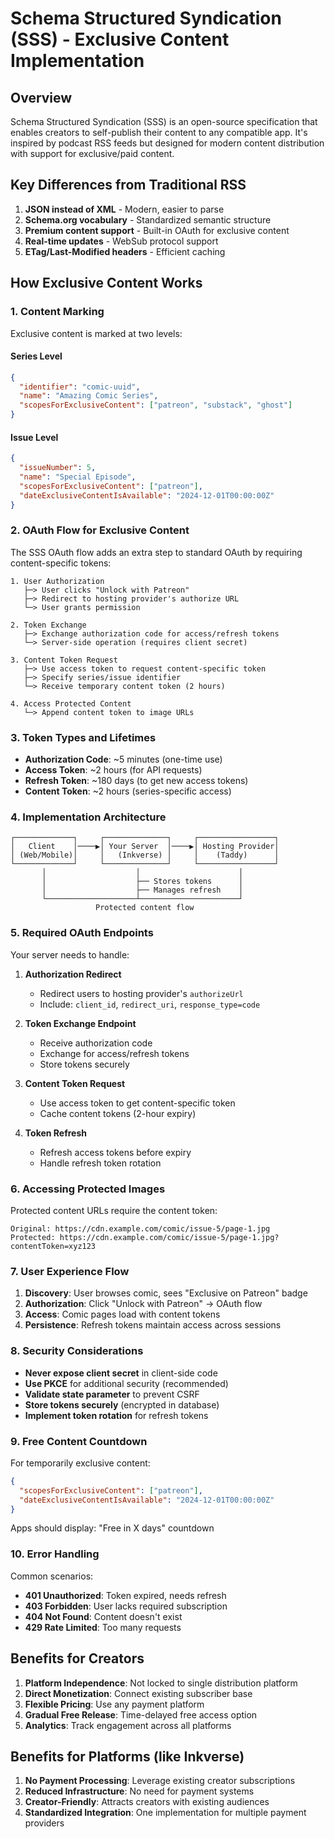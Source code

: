 # Schema Structured Syndication (SSS) - Exclusive Content Implementation

## Overview

Schema Structured Syndication (SSS) is an open-source specification that enables creators to self-publish their content to any compatible app. It's inspired by podcast RSS feeds but designed for modern content distribution with support for exclusive/paid content.

## Key Differences from Traditional RSS

1. **JSON instead of XML** - Modern, easier to parse
2. **Schema.org vocabulary** - Standardized semantic structure
3. **Premium content support** - Built-in OAuth for exclusive content
4. **Real-time updates** - WebSub protocol support
5. **ETag/Last-Modified headers** - Efficient caching

## How Exclusive Content Works

### 1. Content Marking

Exclusive content is marked at two levels:

#### Series Level
```json
{
  "identifier": "comic-uuid",
  "name": "Amazing Comic Series",
  "scopesForExclusiveContent": ["patreon", "substack", "ghost"]
}
```

#### Issue Level
```json
{
  "issueNumber": 5,
  "name": "Special Episode",
  "scopesForExclusiveContent": ["patreon"],
  "dateExclusiveContentIsAvailable": "2024-12-01T00:00:00Z"
}
```

### 2. OAuth Flow for Exclusive Content

The SSS OAuth flow adds an extra step to standard OAuth by requiring content-specific tokens:

```
1. User Authorization
   ├─> User clicks "Unlock with Patreon"
   ├─> Redirect to hosting provider's authorize URL
   └─> User grants permission

2. Token Exchange
   ├─> Exchange authorization code for access/refresh tokens
   └─> Server-side operation (requires client secret)

3. Content Token Request
   ├─> Use access token to request content-specific token
   ├─> Specify series/issue identifier
   └─> Receive temporary content token (2 hours)

4. Access Protected Content
   └─> Append content token to image URLs
```

### 3. Token Types and Lifetimes

- **Authorization Code**: ~5 minutes (one-time use)
- **Access Token**: ~2 hours (for API requests)
- **Refresh Token**: ~180 days (to get new access tokens)
- **Content Token**: ~2 hours (series-specific access)

### 4. Implementation Architecture

```
┌─────────────┐     ┌──────────────┐     ┌─────────────────┐
│   Client    │────▶│ Your Server  │────▶│ Hosting Provider│
│ (Web/Mobile)│     │   (Inkverse) │     │    (Taddy)      │
└─────────────┘     └──────────────┘     └─────────────────┘
       │                    │                      │
       │                    ├── Stores tokens      │
       │                    ├── Manages refresh    │
       └────────────────────┴──────────────────────┘
                   Protected content flow
```

### 5. Required OAuth Endpoints

Your server needs to handle:

1. **Authorization Redirect**
   - Redirect users to hosting provider's `authorizeUrl`
   - Include: `client_id`, `redirect_uri`, `response_type=code`

2. **Token Exchange Endpoint**
   - Receive authorization code
   - Exchange for access/refresh tokens
   - Store tokens securely

3. **Content Token Request**
   - Use access token to get content-specific token
   - Cache content tokens (2-hour expiry)

4. **Token Refresh**
   - Refresh access tokens before expiry
   - Handle refresh token rotation

### 6. Accessing Protected Images

Protected content URLs require the content token:

```
Original: https://cdn.example.com/comic/issue-5/page-1.jpg
Protected: https://cdn.example.com/comic/issue-5/page-1.jpg?contentToken=xyz123
```

### 7. User Experience Flow

1. **Discovery**: User browses comic, sees "Exclusive on Patreon" badge
2. **Authorization**: Click "Unlock with Patreon" → OAuth flow
3. **Access**: Comic pages load with content tokens
4. **Persistence**: Refresh tokens maintain access across sessions

### 8. Security Considerations

- **Never expose client secret** in client-side code
- **Use PKCE** for additional security (recommended)
- **Validate state parameter** to prevent CSRF
- **Store tokens securely** (encrypted in database)
- **Implement token rotation** for refresh tokens

### 9. Free Content Countdown

For temporarily exclusive content:

```json
{
  "scopesForExclusiveContent": ["patreon"],
  "dateExclusiveContentIsAvailable": "2024-12-01T00:00:00Z"
}
```

Apps should display: "Free in X days" countdown

### 10. Error Handling

Common scenarios:
- **401 Unauthorized**: Token expired, needs refresh
- **403 Forbidden**: User lacks required subscription
- **404 Not Found**: Content doesn't exist
- **429 Rate Limited**: Too many requests

## Benefits for Creators

1. **Platform Independence**: Not locked to single distribution platform
2. **Direct Monetization**: Connect existing subscriber base
3. **Flexible Pricing**: Use any payment platform
4. **Gradual Free Release**: Time-delayed free access option
5. **Analytics**: Track engagement across all platforms

## Benefits for Platforms (like Inkverse)

1. **No Payment Processing**: Leverage existing creator subscriptions
2. **Reduced Infrastructure**: No need for payment systems
3. **Creator-Friendly**: Attracts creators with existing audiences
4. **Standardized Integration**: One implementation for multiple payment providers
